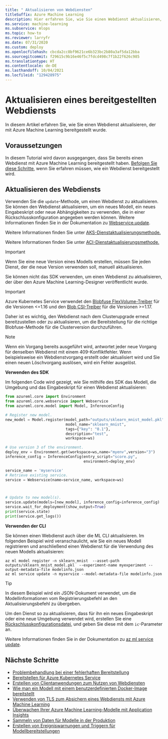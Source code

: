 ```yaml
---
title: " Aktualisieren von Webdiensten"
titleSuffix: Azure Machine Learning
description: Hier erfahren Sie, wie Sie einen Webdienst aktualisieren, der bereits in Azure Machine Learning bereitgestellt wurde. Sie können Einstellungen wie Modell, Umgebung und Einstiegsskript aktualisieren.
ms.service: machine-learning
ms.subservice: mlops
ms.topic: how-to
ms.reviewer: larryfr
ms.date: 07/31/2020
ms.custom: deploy
ms.openlocfilehash: cbcda2cc8bf9621ce6b323bc2b80a3af5da12bba
ms.sourcegitcommit: f29615c9b16e46f5c7fdcd498c7f1b22f626c985
ms.translationtype: HT
ms.contentlocale: de-DE
ms.lasthandoff: 10/04/2021
ms.locfileid: "129428975"
---
```

# <a name="update-a-deployed-web-service"></a>Aktualisieren eines bereitgestellten Webdiensts

In diesem Artikel erfahren Sie, wie Sie einen Webdienst aktualisieren, der mit Azure Machine Learning bereitgestellt wurde.

## <a name="prerequisites"></a>Voraussetzungen

In diesem Tutorial wird davon ausgegangen, dass Sie bereits einen Webdienst mit Azure Machine Learning bereitgestellt haben. [Befolgen Sie diese Schritte](how-to-deploy-and-where.md), wenn Sie erfahren müssen, wie ein Webdienst bereitgestellt wird.

## <a name="update-web-service"></a>Aktualisieren des Webdiensts

Verwenden Sie die `update`-Methode, um einen Webdienst zu aktualisieren. Sie können den Webdienst aktualisieren, um ein neues Modell, ein neues Eingabeskript oder neue Abhängigkeiten zu verwenden, die in einer Rückschlusskonfiguration angegeben werden können. Weitere Informationen finden Sie in der Dokumentation zu [Webservice.update](/python/api/azureml-core/azureml.core.webservice.webservice.webservice#update--args-).

Weitere Informationen finden Sie unter [AKS-Dienstaktualisierungsmethode.](/python/api/azureml-core/azureml.core.webservice.akswebservice#update-image-none--autoscale-enabled-none--autoscale-min-replicas-none--autoscale-max-replicas-none--autoscale-refresh-seconds-none--autoscale-target-utilization-none--collect-model-data-none--auth-enabled-none--cpu-cores-none--memory-gb-none--enable-app-insights-none--scoring-timeout-ms-none--replica-max-concurrent-requests-none--max-request-wait-time-none--num-replicas-none--tags-none--properties-none--description-none--models-none--inference-config-none--gpu-cores-none--period-seconds-none--initial-delay-seconds-none--timeout-seconds-none--success-threshold-none--failure-threshold-none--namespace-none--token-auth-enabled-none-)

Weitere Informationen finden Sie unter [ACI-Dienstaktualisierungsmethode.](/python/api/azureml-core/azureml.core.webservice.aci.aciwebservice#update-image-none--tags-none--properties-none--description-none--auth-enabled-none--ssl-enabled-none--ssl-cert-pem-file-none--ssl-key-pem-file-none--ssl-cname-none--enable-app-insights-none--models-none--inference-config-none-)

> [!IMPORTANT]
> Wenn Sie eine neue Version eines Modells erstellen, müssen Sie jeden Dienst, der die neue Version verwenden soll, manuell aktualisieren.
>
> Sie können nicht das SDK verwenden, um einen Webdienst zu aktualisieren, der über den Azure Machine Learning-Designer veröffentlicht wurde.

> [!IMPORTANT]
> Azure Kubernetes Service verwendet den [Blobfuse FlexVolume-Treiber](https://github.com/Azure/kubernetes-volume-drivers/blob/master/flexvolume/blobfuse/README.md) für die Versionen <=1.16 und den [Blob CSI-Treiber](https://github.com/kubernetes-sigs/blob-csi-driver/blob/master/README.md) für die Versionen >=1.17. 
>
> Daher ist es wichtig, den Webdienst nach dem Clusterupgrade erneut bereitzustellen oder zu aktualisieren, um die Bereitstellung für die richtige Blobfuse-Methode für die Clusterversion durchzuführen.

> [!NOTE]
> Wenn ein Vorgang bereits ausgeführt wird, antwortet jeder neue Vorgang für denselben Webdienst mit einem 409-Konfliktfehler. Wenn beispielsweise ein Webdienstvorgang erstellt oder aktualisiert wird und Sie einen neuen Löschvorgang auslösen, wird ein Fehler ausgelöst.

**Verwenden des SDK**

Im folgenden Code wird gezeigt, wie Sie mithilfe des SDK das Modell, die Umgebung und das Eingabeskript für einen Webdienst aktualisieren:

```python
from azureml.core import Environment
from azureml.core.webservice import Webservice
from azureml.core.model import Model, InferenceConfig

# Register new model.
new_model = Model.register(model_path="outputs/sklearn_mnist_model.pkl",
                           model_name="sklearn_mnist",
                           tags={"key": "0.1"},
                           description="test",
                           workspace=ws)

# Use version 3 of the environment.
deploy_env = Environment.get(workspace=ws,name="myenv",version="3")
inference_config = InferenceConfig(entry_script="score.py",
                                   environment=deploy_env)

service_name = 'myservice'
# Retrieve existing service.
service = Webservice(name=service_name, workspace=ws)



# Update to new model(s).
service.update(models=[new_model], inference_config=inference_config)
service.wait_for_deployment(show_output=True)
print(service.state)
print(service.get_logs())
```

**Verwenden der CLI**

Sie können einen Webdienst auch über die ML CLI aktualisieren. Im folgenden Beispiel wird veranschaulicht, wie Sie ein neues Modell registrieren und anschließend einen Webdienst für die Verwendung des neuen Modells aktualisieren:

```azurecli
az ml model register -n sklearn_mnist  --asset-path outputs/sklearn_mnist_model.pkl  --experiment-name myexperiment --output-metadata-file modelinfo.json
az ml service update -n myservice --model-metadata-file modelinfo.json
```

> [!TIP]
> In diesem Beispiel wird ein JSON-Dokument verwendet, um die Modellinformationen vom Registrierungsbefehl an den Aktualisierungsbefehl zu übergeben.
>
> Um den Dienst so zu aktualisieren, dass für ihn ein neues Eingabeskript oder eine neue Umgebung verwendet wird, erstellen Sie eine [Rückschlusskonfigurationsdatei](./reference-azure-machine-learning-cli.md#inference-configuration-schema), und geben Sie diese mit dem `ic`-Parameter an.

Weitere Informationen finden Sie in der Dokumentation zu [az ml service update](/cli/azure/ml(v1)/service?view=azure-cli-latest#az_ml_v1__service_update&preserve-view=true).

## <a name="next-steps"></a>Nächste Schritte

* [Problembehandlung bei einer fehlerhaften Bereitstellung](how-to-troubleshoot-deployment.md)
* [Bereitstellen für Azure Kubernetes Service](how-to-deploy-azure-kubernetes-service.md)
* [Erstellen von Clientanwendungen zum Nutzen von Webdiensten](how-to-consume-web-service.md)
* [Wie man ein Modell mit einem benutzerdefinierten Docker-Image bereitstellt](./how-to-deploy-custom-container.md)
* [Verwenden von TLS zum Absichern eines Webdiensts mit Azure Machine Learning](how-to-secure-web-service.md)
* [Überwachen Ihrer Azure Machine Learning-Modelle mit Application Insights](how-to-enable-app-insights.md)
* [Sammeln von Daten für Modelle in der Produktion](how-to-enable-data-collection.md)
* [Erstellen von Ereigniswarnungen und Triggern für Modellbereitstellungen](how-to-use-event-grid.md)
